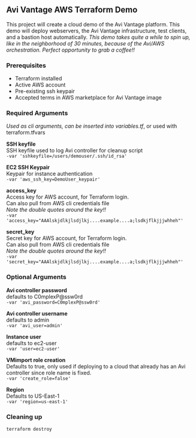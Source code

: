 ## Avi Vantage AWS Terraform Demo

This project will create a cloud demo of the Avi Vantage platform.  This demo will deploy webservers, the Avi Vantage infrastructure, test clients, and a bastion host automatically.
*This demo takes quite a while to spin up, like in the neighborhood of 30 minutes, because of the Avi/AWS orchestration.  Perfect opportunity to grab a coffee!!*

### Prerequisites
* Terraform installed
* Active AWS account
* Pre-existing ssh keypair
* Accepted terms in AWS marketplace for Avi Vantage image


### Required Arguments
*Used as cli arguments, can be inserted into variables.tf*, or used with terraform.tfvars


**SSH keyfile**  
SSH keyfile used to log Avi controller for cleanup script  
```-var 'sshkeyfile=/users/demouser/.ssh/id_rsa'```  

**EC2 SSH Keypair**  
Keypair for instance authentication  
```-var 'aws_ssh_key=DemoUser_keypair'```

**access_key**  
Access key for AWS account, for Terraform login.  
Can also pull from AWS cli credentials file   
*Note the double quotes around the key!!*     
```-var 'access_key="AAAlskjdlkjlsdjlkj....example....a;lsdkjflkjjjwhheh"'```  

**secret_key**  
Secret key for AWS account, for Terraform login.  
Can also pull from AWS cli credentials file   
*Note the double quotes around the key!!*     
```-var 'secret_key="AAAlskjdlkjlsdjlkj....example....a;lsdkjflkjjjwhheh"'```  




### Optional Arguments  

**Avi controller password**  
defaults to C0mplexP@ssw0rd  
```-var 'avi_password=C0mplexP@ssw0rd'```

**Avi controller username**  
defaults to admin  
```-var 'avi_user=admin'```

**Instance user**  
defaults to ec2-user  
```-var 'user=ec2-user'```

**VMimport role creation**  
Defaults to true, only used if deploying to a cloud that already has an Avi controller since role name is fixed.  
```-var 'create_role=false'```

**Region**  
Defaults to US-East-1  
```-var 'region=us-east-1'```



### Cleaning up  
```terraform destroy```